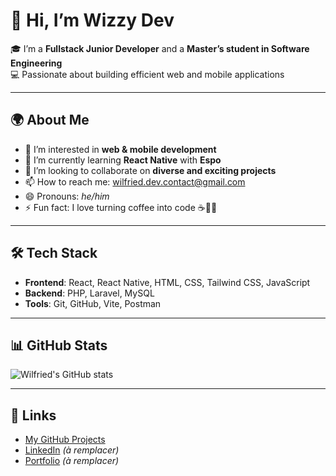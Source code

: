 # 👋 Hi, I’m Wizzy Dev

🎓 I’m a **Fullstack Junior Developer** and a **Master’s student in Software Engineering**  
💻 Passionate about building efficient web and mobile applications

---

## 🌍 About Me

- 👀 I’m interested in **web & mobile development**
- 🌱 I’m currently learning **React Native** with **Espo**
- 💞️ I’m looking to collaborate on **diverse and exciting projects**
- 📫 How to reach me: [wilfried.dev.contact@gmail.com](mailto:wilfried.dev.contact@gmail.com)
- 😄 Pronouns: *he/him*
- ⚡ Fun fact: I love turning coffee into code ☕👨‍💻

---

## 🛠️ Tech Stack

- **Frontend**: React, React Native, HTML, CSS, Tailwind CSS, JavaScript  
- **Backend**: PHP, Laravel, MySQL  
- **Tools**: Git, GitHub, Vite, Postman

---

## 📊 GitHub Stats

![Wilfried's GitHub stats](https://github-readme-stats.vercel.app/api?username=Wilfried2001&show_icons=true&theme=radical)

---

## 🔗 Links

- [My GitHub Projects](https://github.com/Wilfried2001)
- [LinkedIn](https://www.linkedin.com/in/wilfried-amougui-dev/) *(à remplacer)*
- [Portfolio](https://mon-portfolio-drab-ten.vercel.app/) *(à remplacer)*



<!---
Wilfried2001/Wilfried2001 is a ✨ special ✨ repository because its `README.md` (this file) appears on your GitHub profile.
You can click the Preview link to take a look at your changes.
--->

